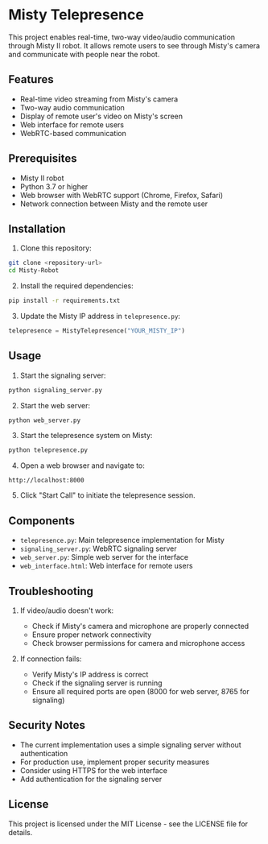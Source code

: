 # Misty Telepresence

This project enables real-time, two-way video/audio communication through Misty II robot. It allows remote users to see through Misty's camera and communicate with people near the robot.

## Features

- Real-time video streaming from Misty's camera
- Two-way audio communication
- Display of remote user's video on Misty's screen
- Web interface for remote users
- WebRTC-based communication

## Prerequisites

- Misty II robot
- Python 3.7 or higher
- Web browser with WebRTC support (Chrome, Firefox, Safari)
- Network connection between Misty and the remote user

## Installation

1. Clone this repository:
```bash
git clone <repository-url>
cd Misty-Robot
```

2. Install the required dependencies:
```bash
pip install -r requirements.txt
```

3. Update the Misty IP address in `telepresence.py`:
```python
telepresence = MistyTelepresence("YOUR_MISTY_IP")
```

## Usage

1. Start the signaling server:
```bash
python signaling_server.py
```

2. Start the web server:
```bash
python web_server.py
```

3. Start the telepresence system on Misty:
```bash
python telepresence.py
```

4. Open a web browser and navigate to:
```
http://localhost:8000
```

5. Click "Start Call" to initiate the telepresence session.

## Components

- `telepresence.py`: Main telepresence implementation for Misty
- `signaling_server.py`: WebRTC signaling server
- `web_server.py`: Simple web server for the interface
- `web_interface.html`: Web interface for remote users

## Troubleshooting

1. If video/audio doesn't work:
   - Check if Misty's camera and microphone are properly connected
   - Ensure proper network connectivity
   - Check browser permissions for camera and microphone access

2. If connection fails:
   - Verify Misty's IP address is correct
   - Check if the signaling server is running
   - Ensure all required ports are open (8000 for web server, 8765 for signaling)

## Security Notes

- The current implementation uses a simple signaling server without authentication
- For production use, implement proper security measures
- Consider using HTTPS for the web interface
- Add authentication for the signaling server

## License

This project is licensed under the MIT License - see the LICENSE file for details.